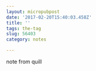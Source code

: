 ```yaml
---
layout: micropubpost
date: '2017-02-20T15:40:03.458Z'
title: ''
tags: the-tag
slug: 56403
category: notes

---
```

note from quill
